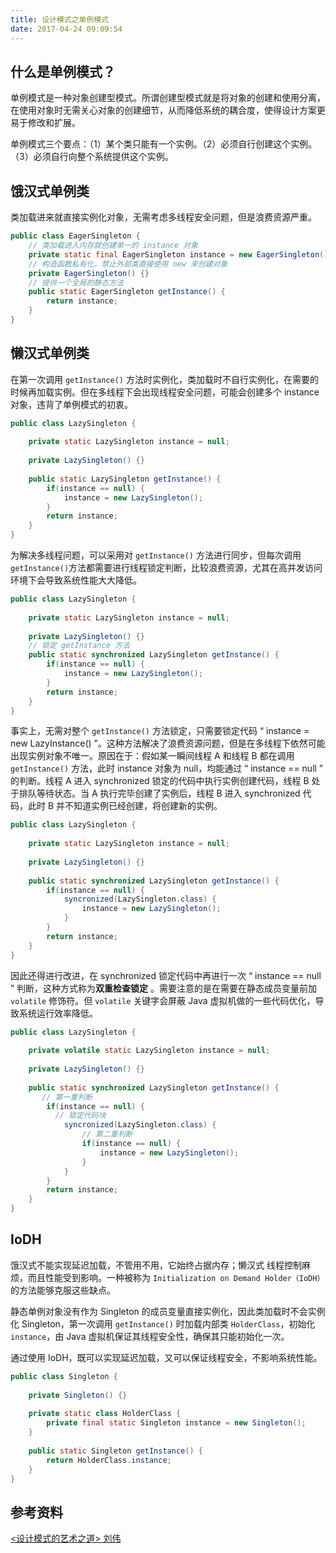 ```yaml
---
title: 设计模式之单例模式
date: 2017-04-24 09:09:54
---
```


## 什么是单例模式？

单例模式是一种对象创建型模式。所谓创建型模式就是将对象的创建和使用分离，在使用对象时无需关心对象的创建细节，从而降低系统的耦合度，使得设计方案更易于修改和扩展。



单例模式三个要点：（1）某个类只能有一个实例。（2）必须自行创建这个实例。（3）必须自行向整个系统提供这个实例。

## 饿汉式单例类

类加载进来就直接实例化对象，无需考虑多线程安全问题，但是浪费资源严重。

```java
public class EagerSingleton {
	// 类加载进入内存就创建单一的 instance 对象
	private static final EagerSingleton instance = new EagerSingleton();
	// 构造函数私有化，禁止外部类直接使用 new 来创建对象
	private EagerSingleton() {}
	// 提供一个全局的静态方法
	public static EagerSingleton getInstance() {
		return instance;
	}
}
```

## 懒汉式单例类

在第一次调用 `getInstance()` 方法时实例化，类加载时不自行实例化，在需要的时候再加载实例。但在多线程下会出现线程安全问题，可能会创建多个 instance 对象，违背了单例模式的初衷。

```java
public class LazySingleton {
	
	private static LazySingleton instance = null;
	
	private LazySingleton() {}
	
	public static LazySingleton getInstance() {
		if(instance == null) {
			instance = new LazySingleton();
		}
		return instance;
	}
}
```

为解决多线程问题，可以采用对 `getInstance()` 方法进行同步，但每次调用`getInstance()`方法都需要进行线程锁定判断，比较浪费资源，尤其在高并发访问环境下会导致系统性能大大降低。

```java
public class LazySingleton {
	
	private static LazySingleton instance = null;
	
	private LazySingleton() {}
	// 锁定 getInstance 方法
	public static synchronized LazySingleton getInstance() {
		if(instance == null) {
			instance = new LazySingleton();
		}
		return instance;
	}
}
```

事实上，无需对整个 `getInstance()` 方法锁定，只需要锁定代码 “ instance = new LazyInstance() ”。这种方法解决了浪费资源问题，但是在多线程下依然可能出现实例对象不唯一。原因在于：假如某一瞬间线程 A 和线程 B 都在调用`getInstance()` 方法，此时 instance 对象为 null，均能通过 “ instance == null ” 的判断。线程 A 进入 synchronized 锁定的代码中执行实例创建代码，线程 B 处于排队等待状态。当 A 执行完毕创建了实例后，线程 B 进入 synchronized 代码，此时 B 并不知道实例已经创建，将创建新的实例。

```java
public class LazySingleton {
	
	private static LazySingleton instance = null;
	
	private LazySingleton() {}
	
	public static synchronized LazySingleton getInstance() {
		if(instance == null) {
          	syncronized(LazySingleton.class) {    
            	instance = new LazySingleton();  
          	}	
		}
		return instance;
	}
}
```

因此还得进行改进，在 synchronized 锁定代码中再进行一次 “ instance == null ” 判断，这种方式称为**双重检查锁定** 。需要注意的是在需要在静态成员变量前加 `volatile` 修饰符。但 `volatile` 关键字会屏蔽 Java 虚拟机做的一些代码优化，导致系统运行效率降低。

```java
public class LazySingleton {
	
	private volatile static LazySingleton instance = null;
	
	private LazySingleton() {}
	
	public static synchronized LazySingleton getInstance() {
       // 第一重判断
		if(instance == null) {
          // 锁定代码块
          	syncronized(LazySingleton.class) {
                // 第二重判断
              	if(instance == null) {
                	instance = new LazySingleton();    
              	}
          	}	
		}
		return instance;
	}
}
```

## IoDH

饿汉式不能实现延迟加载，不管用不用，它始终占据内存；懒汉式 线程控制麻烦，而且性能受到影响。一种被称为 `Initialization on Demand Holder（IoDH）`的方法能够克服这些缺点。

静态单例对象没有作为 Singleton 的成员变量直接实例化，因此类加载时不会实例化 Singleton，第一次调用 `getInstance()` 时加载内部类 `HolderClass`，初始化 `instance`，由 Java 虚拟机保证其线程安全性，确保其只能初始化一次。

通过使用 IoDH，既可以实现延迟加载，又可以保证线程安全，不影响系统性能。

```java
public class Singleton {
	
	private Singleton() {}
	
	private static class HolderClass {
		private final static Singleton instance = new Singleton();
	}
	
	public static Singleton getInstance() {
		return HolderClass.instance;
	}
}
```

## 参考资料

[<设计模式的艺术之道>  刘伟](https://www.amazon.cn/%E8%AE%BE%E8%AE%A1%E6%A8%A1%E5%BC%8F%E7%9A%84%E8%89%BA%E6%9C%AF-%E8%BD%AF%E4%BB%B6%E5%BC%80%E5%8F%91%E4%BA%BA%E5%91%98%E5%86%85%E5%8A%9F%E4%BF%AE%E7%82%BC%E4%B9%8B%E9%81%93-%E5%88%98%E4%BC%9F/dp/B00ATKMX9M/ref=sr_1_4?ie=UTF8&qid=1357551589&sr=8-4)





